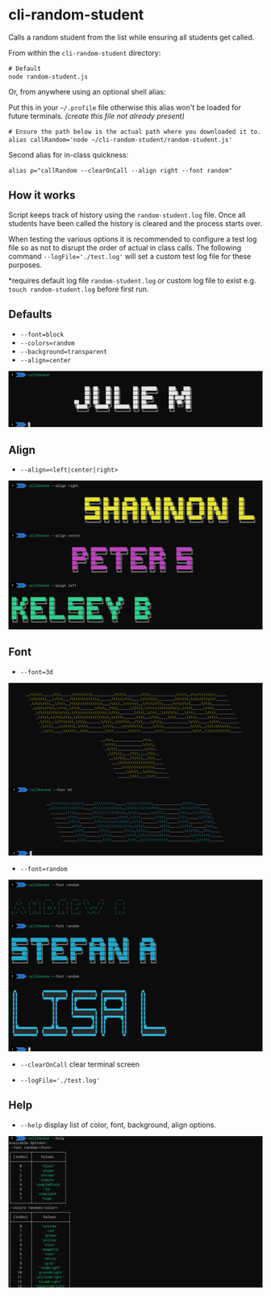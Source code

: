 # cli-random-student
Calls a random student from the list while ensuring all students get called.

From within the `cli-random-student` directory:

```shell
# Default
node random-student.js
```

Or, from anywhere using an optional shell alias:

Put this in your `~/.profile` file otherwise this alias won't be loaded for future terminals. _(create this file not already present)_

```shell
# Ensure the path below is the actual path where you downloaded it to.
alias callRandom='node ~/cli-random-student/random-student.js'
```

Second alias for in-class quickness:

```shell
alias p="callRandom --clearOnCall --align right --font random"
```

## How it works

Script keeps track of history using the `random-student.log` file.
Once all students have been called the history is cleared and the process starts over. 

When testing the various options it is recommended to configure a test log file so as not to disrupt the order of actual in class calls.  The following command `--logFile='./test.log'` will set a custom test log file for these purposes.

*requires default log file `random-student.log` or custom log file to exist e.g. `touch random-student.log` before first run.

## Defaults

- `--font=block`
- `--colors=random`
- `--background=transparent`
- `--align=center`

<img src="ss.png" />

## Align

- `--align=<left|center|right>`

<img src="ss-align.png" />

## Font

- `--font=3d`

<img src="ss-font.png" />

- `--font=random`

<img src="ss-font-random.png" />

- `--clearOnCall` clear terminal screen

- `--logFile='./test.log'`
## Help

- `--help` display list of color, font, background, align options.

<img src="ss-help.png" />
